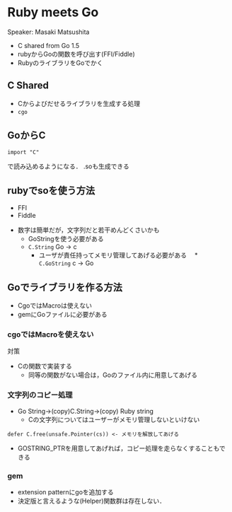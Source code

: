 # Ruby meets Go

Speaker: Masaki Matsushita

* C shared from Go 1.5
* rubyからGoの関数を呼び出す(FFI/Fiddle)
* RubyのライブラリをGoでかく

## C Shared

* Cからよびだせるライブラリを生成する処理
* ```cgo```

## GoからC

```
import "C"
```

で読み込めるようになる．
.soも生成できる

## rubyでsoを使う方法

* FFI
* Fiddle
+ 数字は簡単だが，文字列だと若干めんどくさいかも
  * GoStringを使う必要がある
  * ```C.String``` Go -> c
    * ユーザが責任持ってメモリ管理してあげる必要がある
　* ```C.GoString``` c -> Go

## Goでライブラリを作る方法

* CgoではMacroは使えない
* gemにGoファイルに必要がある

### cgoではMacroを使えない

対策

* Cの関数で実装する
  * 同等の関数がない場合は，Goのファイル内に用意してあげる

### 文字列のコピー処理

* Go String->(copy)C.String->(copy) Ruby string
  * Cの文字列についてはユーザーがメモリ管理しないといけない
```
defer C.free(unsafe.Pointer(cs)) <- メモリを解放してあげる
```
* GOSTRING_PTRを用意してあげれば，コピー処理を走らなくすることもできる

### gem

* extension patternにgoを追加する
* 決定版と言えるような(Helper)関数群は存在しない．
